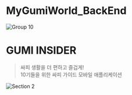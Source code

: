 # MyGumiWorld_BackEnd

![Group 10](https://github.com/Gumi-Life-Project/GLP_Android/assets/123930169/f6978d30-dd33-4e0e-8d2e-8c7b8feb85e0)

#  GUMI INSIDER

> 싸피 생활을 더 편하고 즐겁게! <br>
> 10기들을 위한 싸피 가이드 모바일 애플리케이션

![Section 2](https://github.com/Gumi-Life-Project/GLP_Android/assets/123930169/6eb052de-69a6-4fcf-88b7-7eedb51c4c13)

